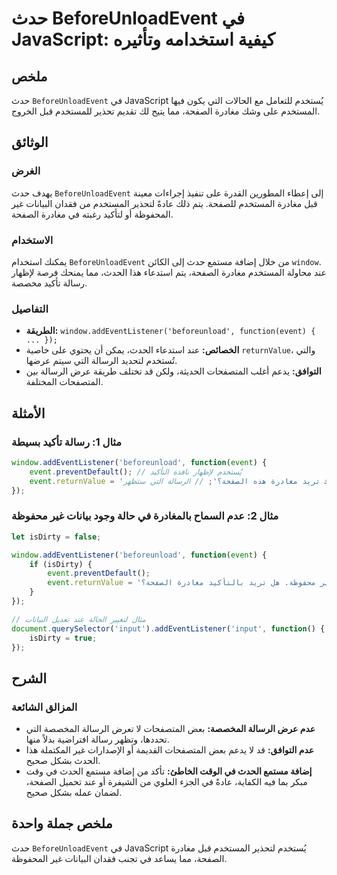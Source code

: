 <!--
Meta Description: # حدث BeforeUnloadEvent في JavaScript: كيفية استخدامه وتأثيره ## ملخص حدث `BeforeUnloadEvent` في JavaScript يُستخدم للتعامل مع الحالات التي يكون فيها ...
Meta Keywords: مغادرة, الصفحة, event, حدث, beforeunloadevent
-->

# حدث BeforeUnloadEvent في JavaScript: كيفية استخدامه وتأثيره

## ملخص
حدث `BeforeUnloadEvent` في JavaScript يُستخدم للتعامل مع الحالات التي يكون فيها المستخدم على وشك مغادرة الصفحة، مما يتيح لك تقديم تحذير للمستخدم قبل الخروج.

## الوثائق
### الغرض
يهدف حدث `BeforeUnloadEvent` إلى إعطاء المطورين القدرة على تنفيذ إجراءات معينة قبل مغادرة المستخدم للصفحة. يتم ذلك عادةً لتحذير المستخدم من فقدان البيانات غير المحفوظة أو لتأكيد رغبته في مغادرة الصفحة.

### الاستخدام
يمكنك استخدام `BeforeUnloadEvent` من خلال إضافة مستمع حدث إلى الكائن `window`. عند محاولة المستخدم مغادرة الصفحة، يتم استدعاء هذا الحدث، مما يمنحك فرصة لإظهار رسالة تأكيد مخصصة.

### التفاصيل
- **الطريقة:** `window.addEventListener('beforeunload', function(event) { ... });`
- **الخصائص:** عند استدعاء الحدث، يمكن أن يحتوي على خاصية `returnValue`، والتي تُستخدم لتحديد الرسالة التي سيتم عرضها.
- **التوافق:** يدعم أغلب المتصفحات الحديثة، ولكن قد تختلف طريقة عرض الرسالة بين المتصفحات المختلفة.

## الأمثلة
### مثال 1: رسالة تأكيد بسيطة
```javascript
window.addEventListener('beforeunload', function(event) {
    event.preventDefault(); // يُستخدم لإظهار نافذة التأكيد
    event.returnValue = 'هل أنت متأكد أنك تريد مغادرة هذه الصفحة؟'; // الرسالة التي ستظهر
});
```

### مثال 2: عدم السماح بالمغادرة في حالة وجود بيانات غير محفوظة
```javascript
let isDirty = false;

window.addEventListener('beforeunload', function(event) {
    if (isDirty) {
        event.preventDefault();
        event.returnValue = 'لديك تغييرات غير محفوظة. هل تريد بالتأكيد مغادرة الصفحة؟';
    }
});

// مثال لتغيير الحالة عند تعديل البيانات
document.querySelector('input').addEventListener('input', function() {
    isDirty = true;
});
```

## الشرح
### المزالق الشائعة
- **عدم عرض الرسالة المخصصة:** بعض المتصفحات لا تعرض الرسالة المخصصة التي تحددها، وتظهر رسالة افتراضية بدلاً منها.
- **عدم التوافق:** قد لا يدعم بعض المتصفحات القديمة أو الإصدارات غير المكتملة هذا الحدث بشكل صحيح.
- **إضافة مستمع الحدث في الوقت الخاطئ:** تأكد من إضافة مستمع الحدث في وقت مبكر بما فيه الكفاية، عادةً في الجزء العلوي من الشيفرة أو عند تحميل الصفحة، لضمان عمله بشكل صحيح.

## ملخص جملة واحدة
حدث `BeforeUnloadEvent` في JavaScript يُستخدم لتحذير المستخدم قبل مغادرة الصفحة، مما يساعد في تجنب فقدان البيانات غير المحفوظة.